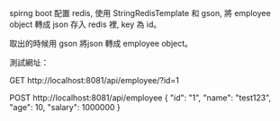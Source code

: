 spirng boot 配置 redis, 使用 StringRedisTemplate 和 gson, 將 employee object 轉成 json 存入 redis 裡, key 為 id。

取出的時候用 gson 將json 轉成 employee object。

測試網址：

GET http://localhost:8081/api/employee/?id=1

POST http://localhost:8081/api/employee
{
    "id": "1",
    "name": "test123",
    "age": 10,
    "salary": 1000000
}
